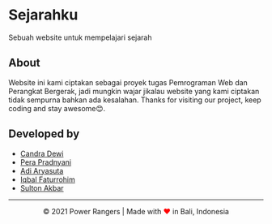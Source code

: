 # Sejarahku

Sebuah website untuk mempelajari sejarah

## About

Website ini kami ciptakan sebagai proyek tugas Pemrograman Web dan Perangkat Bergerak, jadi mungkin wajar jikalau website yang kami ciptakan tidak sempurna bahkan ada kesalahan. Thanks for visiting our project, keep coding and stay awesome😊.

## Developed by

* [Candra Dewi](https://github.com/candradewi)
* [Pera Pradnyani](https://github.com/perapradnyani)
* [Adi Aryasuta](https://github.com/adiiaryasutaa)
* [Iqbal Faturrohim](https://github.com/iqbalfaturrohim)
* [Sulton Akbar](https://github.com/sultonakbar)

<hr>

<div align="center">
  © 2021 Power Rangers | Made with <span style="color: red;">❤</span> in Bali, Indonesia
</div>  
